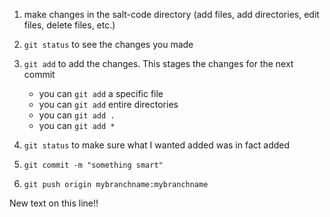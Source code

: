 1. make changes in the salt-code directory (add files, add directories, edit files, delete files, etc.)

2. `git status` to see the changes you made

3. `git add` to add the changes. This stages the changes for the next commit
   * you can `git add` a specific file
   * you can `git add` entire directories
   * you can `git add .`
   * you can `git add *`

4. `git status` to make sure what I wanted added was in fact added

5. `git commit -m "something smart"`

6. `git push origin mybranchname:mybranchname`


New text on this line!!
